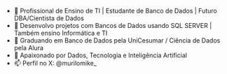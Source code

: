 - 👋 Profissional de Ensino de TI | Estudante de Banco de Dados | Futuro DBA/Cientista de Dados
- 👀 Desenvolvo projetos com Bancos de Dados usando SQL SERVER | Também ensino Informática e TI
- 🌱 Graduando em Banco de Dados pela UniCesumar / Ciência de Dados pela Alura
- 💞️ Apaixonado por Dados, Tecnologia e Inteligência Artificial 
- 📫 Perfil no X: @murilomike_ 

<!---
murilomike/murilomike is a ✨ special ✨ repository because its `README.md` (this file) appears on your GitHub profile.
You can click the Preview link to take a look at your changes.
--->
